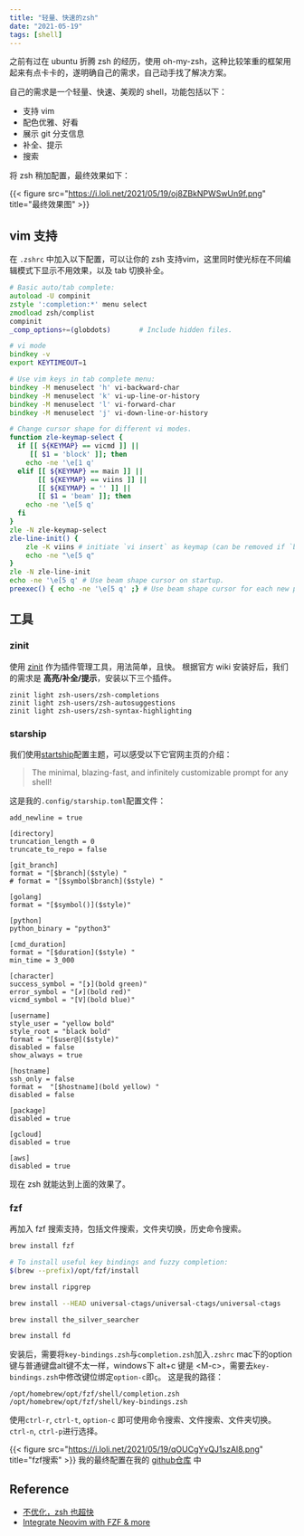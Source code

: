 ```yaml
---
title: "轻量、快速的zsh"
date: "2021-05-19"
tags: [shell]
---
```


之前有过在 ubuntu 折腾 zsh 的经历，使用 oh-my-zsh，这种比较笨重的框架用起来有点卡卡的，遂明确自己的需求，自己动手找了解决方案。

自己的需求是一个轻量、快速、美观的 shell，功能包括以下：
- 支持 vim
- 配色优雅、好看
- 展示 git 分支信息
- 补全、提示
- 搜索

将 zsh 稍加配置，最终效果如下：

{{< figure src="https://i.loli.net/2021/05/19/oj8ZBkNPWSwUn9f.png" title="最终效果图" >}}

## vim 支持
在 `.zshrc` 中加入以下配置，可以让你的 zsh 支持vim，这里同时使光标在不同编辑模式下显示不用效果，以及 tab 切换补全。
```zsh
# Basic auto/tab complete:
autoload -U compinit
zstyle ':completion:*' menu select
zmodload zsh/complist
compinit
_comp_options+=(globdots)		# Include hidden files.

# vi mode
bindkey -v
export KEYTIMEOUT=1

# Use vim keys in tab complete menu:
bindkey -M menuselect 'h' vi-backward-char
bindkey -M menuselect 'k' vi-up-line-or-history
bindkey -M menuselect 'l' vi-forward-char
bindkey -M menuselect 'j' vi-down-line-or-history

# Change cursor shape for different vi modes.
function zle-keymap-select {
  if [[ ${KEYMAP} == vicmd ]] ||
     [[ $1 = 'block' ]]; then
    echo -ne '\e[1 q'
  elif [[ ${KEYMAP} == main ]] ||
       [[ ${KEYMAP} == viins ]] ||
       [[ ${KEYMAP} = '' ]] ||
       [[ $1 = 'beam' ]]; then
    echo -ne '\e[5 q'
  fi
}
zle -N zle-keymap-select
zle-line-init() {
    zle -K viins # initiate `vi insert` as keymap (can be removed if `bindkey -V` has been set elsewhere)
    echo -ne "\e[5 q"
}
zle -N zle-line-init
echo -ne '\e[5 q' # Use beam shape cursor on startup.
preexec() { echo -ne '\e[5 q' ;} # Use beam shape cursor for each new prompt.
```

## 工具
### zinit
使用 [zinit](https://github.com/zdharma/zinit) 作为插件管理工具，用法简单，且快。
根据官方 wiki 安装好后，我们的需求是 **高亮/补全/提示**，安装以下三个插件。
```
zinit light zsh-users/zsh-completions
zinit light zsh-users/zsh-autosuggestions
zinit light zsh-users/zsh-syntax-highlighting
```

### starship
我们使用[startship](https://starship.rs/)配置主题，可以感受以下它官网主页的介绍：
> The minimal, blazing-fast, and infinitely customizable prompt for any shell!

这是我的`.config/starship.toml`配置文件：
```
add_newline = true

[directory]
truncation_length = 0
truncate_to_repo = false

[git_branch]
format = "[$branch]($style) "
# format = "[$symbol$branch]($style) "

[golang]
format = "[$symbol()]($style)"

[python]
python_binary = "python3"

[cmd_duration]
format = "[$duration]($style) "
min_time = 3_000

[character]
success_symbol = "[❯](bold green)"
error_symbol = "[✗](bold red)"
vicmd_symbol = "[V](bold blue)"

[username]
style_user = "yellow bold"
style_root = "black bold"
format = "[$user@]($style)"
disabled = false
show_always = true

[hostname]
ssh_only = false
format =  "[$hostname](bold yellow) "
disabled = false

[package]
disabled = true

[gcloud]
disabled = true

[aws]
disabled = true
```
现在 zsh 就能达到上面的效果了。

### fzf
再加入 fzf 搜索支持，包括文件搜索，文件夹切换，历史命令搜索。
```zsh
brew install fzf

# To install useful key bindings and fuzzy completion:
$(brew --prefix)/opt/fzf/install

brew install ripgrep

brew install --HEAD universal-ctags/universal-ctags/universal-ctags

brew install the_silver_searcher

brew install fd
```
安装后，需要将`key-bindings.zsh`与`completion.zsh`加入`.zshrc`
mac下的option键与普通键盘alt键不太一样，windows下 alt+c 键是 \<M-c>，需要去`key-bindings.zsh`中修改键位绑定`option-c`即`ç`。
这是我的路径：
```
/opt/homebrew/opt/fzf/shell/completion.zsh
/opt/homebrew/opt/fzf/shell/key-bindings.zsh
```
使用`ctrl-r`, `ctrl-t`, `option-c` 即可使用命令搜索、文件搜索、文件夹切换。`ctrl-n`, `ctrl-p`进行选择。

{{< figure src="https://i.loli.net/2021/05/19/qOUCgYvQJ1szAl8.png" title="fzf搜索" >}}
我的最终配置在我的 [github仓库](https://github.com/ZonePG/my-zsh-config) 中


## Reference
- [不优化，zsh 也超快](https://shuxiao.wang/posts/zsh-refresh/)
- [Integrate Neovim with FZF & more](https://www.chrisatmachine.com/Neovim/08-fzf/)
